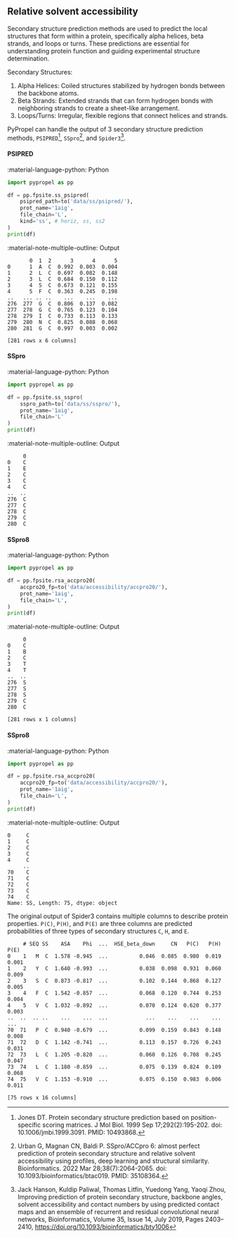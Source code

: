 ## Relative solvent accessibility

Secondary structure prediction methods are used to predict the local structures that form within a protein, specifically alpha helices, beta strands, and loops or turns. These predictions are essential for understanding protein function and guiding experimental structure determination.

Secondary Structures:

1. Alpha Helices: Coiled structures stabilized by hydrogen bonds between the backbone atoms.
2. Beta Strands: Extended strands that can form hydrogen bonds with neighboring strands to create a sheet-like arrangement.
3. Loops/Turns: Irregular, flexible regions that connect helices and strands.

PyPropel can handle the output of 3 secondary structure prediction methods, `PSIPRED`[^1], `SSpro`[^2], and `Spider3`[^3].

[^1]: Jones DT. Protein secondary structure prediction based on position-specific scoring matrices. J Mol Biol. 1999 Sep 17;292(2):195-202. doi: 10.1006/jmbi.1999.3091. PMID: 10493868.

[^2]: Urban G, Magnan CN, Baldi P. SSpro/ACCpro 6: almost perfect prediction of protein secondary structure and relative solvent accessibility using profiles, deep learning and structural similarity. Bioinformatics. 2022 Mar 28;38(7):2064-2065. doi: 10.1093/bioinformatics/btac019. PMID: 35108364.

[^3]: Jack Hanson, Kuldip Paliwal, Thomas Litfin, Yuedong Yang, Yaoqi Zhou, Improving prediction of protein secondary structure, backbone angles, solvent accessibility and contact numbers by using predicted contact maps and an ensemble of recurrent and residual convolutional neural networks, Bioinformatics, Volume 35, Issue 14, July 2019, Pages 2403–2410, https://doi.org/10.1093/bioinformatics/bty1006

#### PSIPRED

:material-language-python: Python
``` py linenums="1"
import pypropel as pp

df = pp.fpsite.ss_psipred(
    psipred_path=to('data/ss/psipred/'),
    prot_name='1aig',
    file_chain='L',
    kind='ss', # horiz, ss, ss2
)
print(df)
```

:material-note-multiple-outline: Output
``` shell
       0  1  2      3      4      5
0      1  A  C  0.992  0.003  0.004
1      2  L  C  0.697  0.082  0.148
2      3  L  C  0.684  0.150  0.112
3      4  S  C  0.673  0.121  0.155
4      5  F  C  0.363  0.245  0.198
..   ... .. ..    ...    ...    ...
276  277  G  C  0.806  0.137  0.082
277  278  G  C  0.765  0.123  0.104
278  279  I  C  0.733  0.113  0.133
279  280  N  C  0.825  0.088  0.068
280  281  G  C  0.997  0.003  0.002

[281 rows x 6 columns]
```

#### SSpro

:material-language-python: Python
``` py linenums="1"
import pypropel as pp

df = pp.fpsite.ss_sspro(
    sspro_path=to('data/ss/sspro/'),
    prot_name='1aig',
    file_chain='L'
)
print(df)
```

:material-note-multiple-outline: Output
``` shell
     0
0    C
1    E
2    C
3    C
4    C
..  ..
276  C
277  C
278  C
279  C
280  C
```

#### SSpro8

:material-language-python: Python
``` py linenums="1"
import pypropel as pp

df = pp.fpsite.rsa_accpro20(
    accpro20_fp=to('data/accessibility/accpro20/'),
    prot_name='1aig',
    file_chain='L',
)
print(df)
```


:material-note-multiple-outline: Output
``` shell
     0
0    C
1    B
2    C
3    T
4    T
..  ..
276  S
277  S
278  S
279  C
280  C

[281 rows x 1 columns]
```


#### SSpro8

:material-language-python: Python
``` py linenums="1"
import pypropel as pp

df = pp.fpsite.rsa_accpro20(
    accpro20_fp=to('data/accessibility/accpro20/'),
    prot_name='1aig',
    file_chain='L',
)
print(df)
```

:material-note-multiple-outline: Output
``` shell
0     C
1     C
2     C
3     C
4     C
     ..
70    C
71    C
72    C
73    C
74    C
Name: SS, Length: 75, dtype: object
```

The original output of Spider3 contains multiple columns to describe protein properties. `P(C)`, `P(H)`, and `P(E)` are three columns are predicted probabilities of three types of secondary structures `C`, `H`, and `E`.

``` text
     # SEQ SS    ASA    Phi  ...  HSE_beta_down     CN   P(C)   P(H)   P(E)
0    1   M  C  1.578 -0.945  ...          0.046  0.085  0.980  0.019  0.001
1    2   Y  C  1.640 -0.993  ...          0.038  0.098  0.931  0.060  0.009
2    3   S  C  0.873 -0.817  ...          0.102  0.144  0.868  0.127  0.005
3    4   F  C  1.542 -0.857  ...          0.068  0.120  0.744  0.253  0.004
4    5   V  C  1.032 -0.892  ...          0.070  0.124  0.620  0.377  0.003
..  ..  .. ..    ...    ...  ...            ...    ...    ...    ...    ...
70  71   P  C  0.940 -0.679  ...          0.099  0.159  0.843  0.148  0.008
71  72   D  C  1.142 -0.741  ...          0.113  0.157  0.726  0.243  0.031
72  73   L  C  1.205 -0.820  ...          0.060  0.126  0.708  0.245  0.047
73  74   L  C  1.180 -0.859  ...          0.075  0.139  0.824  0.109  0.068
74  75   V  C  1.153 -0.910  ...          0.075  0.150  0.983  0.006  0.011

[75 rows x 16 columns]
```